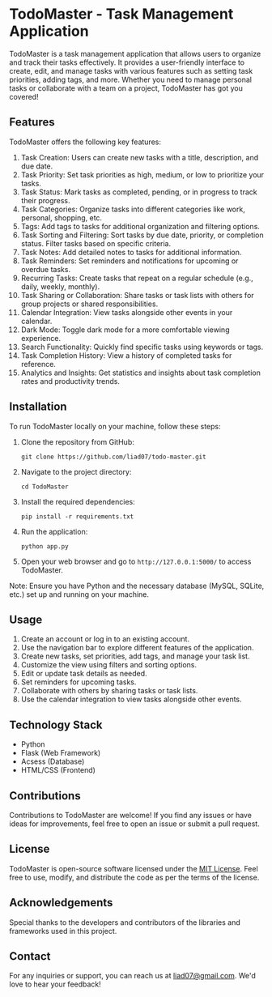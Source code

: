 # TodoMaster - Task Management Application


TodoMaster is a task management application that allows users to organize and track their tasks effectively. It provides a user-friendly interface to create, edit, and manage tasks with various features such as setting task priorities, adding tags, and more. Whether you need to manage personal tasks or collaborate with a team on a project, TodoMaster has got you covered!

## Features

TodoMaster offers the following key features:

1. Task Creation: Users can create new tasks with a title, description, and due date.
2. Task Priority: Set task priorities as high, medium, or low to prioritize your tasks.
3. Task Status: Mark tasks as completed, pending, or in progress to track their progress.
4. Task Categories: Organize tasks into different categories like work, personal, shopping, etc.
5. Tags: Add tags to tasks for additional organization and filtering options.
6. Task Sorting and Filtering: Sort tasks by due date, priority, or completion status. Filter tasks based on specific criteria.
7. Task Notes: Add detailed notes to tasks for additional information.
8. Task Reminders: Set reminders and notifications for upcoming or overdue tasks.
9. Recurring Tasks: Create tasks that repeat on a regular schedule (e.g., daily, weekly, monthly).
10. Task Sharing or Collaboration: Share tasks or task lists with others for group projects or shared responsibilities.
11. Calendar Integration: View tasks alongside other events in your calendar.
12. Dark Mode: Toggle dark mode for a more comfortable viewing experience.
13. Search Functionality: Quickly find specific tasks using keywords or tags.
14. Task Completion History: View a history of completed tasks for reference.
15. Analytics and Insights: Get statistics and insights about task completion rates and productivity trends.

## Installation

To run TodoMaster locally on your machine, follow these steps:

1. Clone the repository from GitHub:

   ```
   git clone https://github.com/liad07/todo-master.git
   ```

2. Navigate to the project directory:

   ```
   cd TodoMaster
   ```

3. Install the required dependencies:

   ```
   pip install -r requirements.txt
   ```

4. Run the application:

   ```
   python app.py
   ```

5. Open your web browser and go to `http://127.0.0.1:5000/` to access TodoMaster.

Note: Ensure you have Python and the necessary database (MySQL, SQLite, etc.) set up and running on your machine.

## Usage

1. Create an account or log in to an existing account.
2. Use the navigation bar to explore different features of the application.
3. Create new tasks, set priorities, add tags, and manage your task list.
4. Customize the view using filters and sorting options.
5. Edit or update task details as needed.
6. Set reminders for upcoming tasks.
7. Collaborate with others by sharing tasks or task lists.
8. Use the calendar integration to view tasks alongside other events.

## Technology Stack

- Python
- Flask (Web Framework)
- Acsess (Database)
- HTML/CSS (Frontend)


## Contributions

Contributions to TodoMaster are welcome! If you find any issues or have ideas for improvements, feel free to open an issue or submit a pull request.

## License

TodoMaster is open-source software licensed under the [MIT License](LICENSE). Feel free to use, modify, and distribute the code as per the terms of the license.

## Acknowledgements

Special thanks to the developers and contributors of the libraries and frameworks used in this project.

## Contact

For any inquiries or support, you can reach us at liad07@gmail.com. We'd love to hear your feedback!
